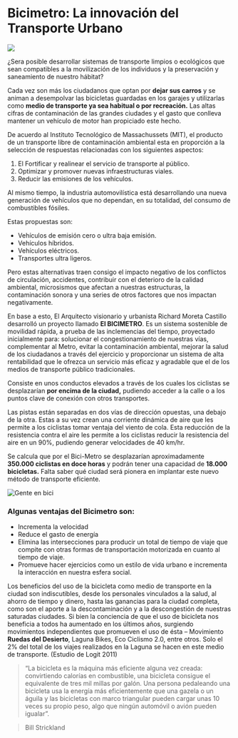 Bicimetro: La innovación del Transporte Urbano
==============================================

<span class="contenido-imagen-previa"><img src="bicimetro-innovacion-transporte-urbano/imagen.jpg"></span>

¿Sera posible desarrollar sistemas de transporte limpios o ecológicos que sean compatibles a la movilización de los individuos y la preservación y saneamiento de nuestro hábitat?

Cada vez son más los ciudadanos que optan por **dejar sus carros** y se animan a desempolvar las bicicletas guardadas en los garajes y utilizarlas como **medio de transporte ya sea habitual o por recreación.** Las altas cifras de contaminación de las grandes ciudades y el gasto que conlleva mantener un vehículo de motor han propiciado este hecho.

De acuerdo al Instituto Tecnológico de Massachussets (MIT), el producto de un transporte libre de contaminación ambiental esta en proporción a la selección de respuestas relacionadas con los siguientes aspectos:

1. El Fortificar y realinear el servicio de transporte al público.
2. Optimizar y promover nuevas infraestructuras viales.
3. Reducir las emisiones de los vehículos.

Al mismo tiempo, la industria automovilística está desarrollando una nueva generación de vehículos que no dependan, en su totalidad, del consumo de combustibles fósiles.

Estas propuestas son:

- Vehículos de emisión cero o ultra baja emisión.
- Vehículos híbridos.
- Vehículos eléctricos.
- Transportes ultra ligeros.

Pero estas alternativas traen consigo el impacto negativo de los conflictos de circulación, accidentes, contribuir con el deterioro de la calidad ambiental, microsismos que afectan a nuestras estructuras, la contaminación sonora y una series de otros factores que nos impactan negativamente.

En base a esto, El Arquitecto visionario y urbanista Richard Moreta Castillo desarrolló un proyecto llamado **El BICIMETRO**. Es un sistema sostenible de movilidad rápida, a prueba de las inclemencias del tiempo, proyectado inicialmente para: solucionar el congestionamiento de nuestras vías, complementar al Metro, evitar la contaminación ambiental, mejorar la salud de los ciudadanos  a través del ejercicio y proporcionar un sistema de alta rentabilidad que le ofrezca un servicio más eficaz y agradable que el de los medios de transporte público tradicionales.

Consiste en unos conductos elevados a través de los cuales los ciclistas se desplazarían **por encima de la ciudad,** pudiendo acceder a la calle o a los puntos clave de conexión con otros transportes.

Las pistas están separadas en dos vías de dirección opuestas, una debajo de la otra. Estas a su vez crean una corriente dinámica de aire que les permite a los ciclistas tomar ventaja del viento de cola. Esta reducción de la resistencia contra el aire les permite a los ciclistas reducir la resistencia del aire en un 90%, pudiendo generar velocidades de 40 km/hr.

Se calcula que por el Bici-Metro  se desplazarían aproximadamente **350.000 ciclistas en doce horas** y podrán tener una capacidad de **18.000 bicicletas.** Falta saber qué ciudad será pionera en implantar este nuevo método de transporte eficiente.

<img class="img-responsive" src="bicimetro-innovacion-transporte-urbano/gente-en-bici.jpg" alt="Gente en bici">

### Algunas ventajas del Bicimetro son:

* Incrementa la velocidad
* Reduce el gasto de energía
* Elimina las intersecciones  para producir un total de tiempo de viaje que compite con otras formas de transportación motorizada en cuanto al tiempo de viaje.
* Promueve hacer ejercicios como un estilo de vida urbano e incrementa la interacción  en nuestra esfera social.

Los beneficios del uso de la bicicleta como medio de transporte en la ciudad son indiscutibles, desde los personales vinculados a la salud, al ahorro de tiempo y dinero, hasta las ganancias para la ciudad completa, como son el aporte a la descontaminación y a la descongestión de nuestras saturadas ciudades. Si bien la conciencia de que el uso de bicicleta nos beneficia a todos ha aumentado en los últimos años, surgiendo movimientos independientes que promueven el uso de ésta – Movimiento **Ruedas del Desierto**, Laguna Bikes, Eco Ciclismo 2.0, entre otros. Solo el 2% del total de los viajes realizados en la Laguna se hacen en este medio de transporte. (Estudio de Logit 2011)

> “La bicicleta es la máquina más eficiente alguna vez creada: convirtiendo calorías en combustible, una bicicleta consigue el equivalente de tres mil millas por galón. Una persona pedaleando una bicicleta usa la energía más eficientemente que una gazela o un águila y las bicicletas con marco triangular pueden cargar unas 10 veces su propio peso, algo que ningún automóvil o avión pueden igualar”.

> Bill Strickland
